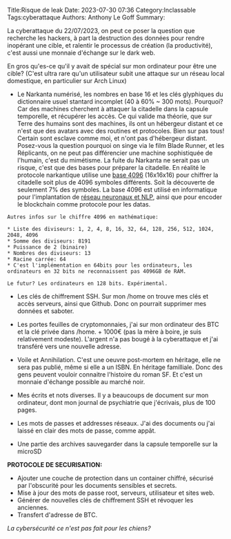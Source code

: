 Title:Risque de leak
Date: 2023-07-30 07:36
Category:Inclassable
Tags:cyberattaque
Authors: Anthony Le Goff
Summary:

La cyberattaque du 22/07/2023, on peut ce poser la question que recherche les hackers, à part la destruction des données pour rendre inopérant une cible, et ralentir le processus de création (la productivité), c'est aussi une monnaie d'échange sur le dark web.

En gros qu'es-ce qu'il y avait de spécial sur mon ordinateur pour être une cible? (C'est ultra rare qu'un utilisateur subit une attaque sur un réseau local domestique, en particulier sur Arch Linux)

* Le Narkanta numérisé, les nombres en base 16 et les clés glyphiques du dictionnaire usuel stantard incomplet (40 à 60% ~ 300 mots). Pourquoi? Car des machines cherchent à attaquer la citadelle dans la capsule temporelle, et récupérer les accès. Ce qui valide ma théorie, que sur Terre des humains sont des machines, ils ont un hébergeur distant et ce n'est que des avatars avec des routines et protocoles. Bien sur pas tous! Certain sont esclave comme moi, et n'ont pas d'hébergeur distant. Posez-vous la question pourquoi on singe via le film Blade Runner, et les Réplicants, on ne peut pas différencier une machine sophistiquée de l'humain, c'est du mimétisme. La fuite du Narkanta ne serait pas un risque, c'est que des bases pour préparer la citadelle. En réalité le protocole narkantique utilise une [base 4096](https://github.com/ZCHGorg/base4096) (16x16x16) pour chiffrer la citadelle soit plus de 4096 symboles différents. Soit la découverte de seulement 7% des symboles. La base 4096 est utilisé en informatique pour l'implantation de [réseau neuronaux et NLP](https://metatext.io/models/allenai-longformer-base-4096), ainsi que pour encoder le blockchain comme protocole pour les datas.

```text
Autres infos sur le chiffre 4096 en mathématique:

* Liste des diviseurs: 1, 2, 4, 8, 16, 32, 64, 128, 256, 512, 1024, 2048, 4096
* Somme des diviseurs: 8191
* Puissance de 2 (binaire)
* Nombres des diviseurs: 13
* Racine carrée: 64
* C'est l'implémentation en 64bits pour les ordinateurs, les ordinateurs en 32 bits ne reconnaissent pas 4096GB de RAM.

Le futur? Les ordinateurs en 128 bits. Expérimental.
```

* Les clés de chiffrement SSH. Sur mon /home on trouve mes clés et accès serveurs, ainsi que Github. Donc on pourrait supprimer mes données et saboter.

* Les portes feuilles de cryptomonnaies, j'ai sur mon ordinateur des BTC et la clé privée dans /home. + 1000€ (pas la mère à boire, je suis relativement modeste). L'argent n'a pas bougé à la cyberattaque et j'ai transféré vers une nouvelle adresse.

* Voile et Annihilation. C'est une oeuvre post-mortem en héritage, elle ne sera pas publié, même si elle a un ISBN. En héritage familliale. Donc des gens peuvent vouloir connaitre l'histoire du roman SF. Et c'est un monnaie d'échange possible au marché noir.

* Mes écrits et nots diverses. Il y a beaucoups de document sur mon ordinateur, dont mon journal de psychiatrie que j'écrivais, plus de 100 pages. 

* Les mots de passes et addresses réseaux. J'ai des documents ou j'ai laissé en clair des mots de passe, comme appât.

* Une partie des archives sauvegarder dans la capsule temporelle sur la microSD

**PROTOCOLE DE SECURISATION:**

* Ajouter une couche de protection dans un container chiffré, sécurisé par l'obscurité pour les documents sensibles et secrets. 
* Mise à jour des mots de passe root, serveurs, utilisateur et sites web.
* Générer de nouvelles clés de chiffrement SSH et révoquer les anciennes.
* Transfert d'adresse de BTC.

*La cybersécurité ce n'est pas fait pour les chiens?*
